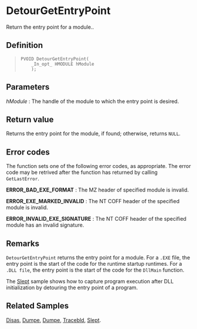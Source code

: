 DetourGetEntryPoint
===================

Return the entry point for a module..

Definition
----------

>     PVOID DetourGetEntryPoint(
>         _In_opt_ HMODULE hModule
>         );

Parameters
----------

*hModule*
:   The handle of the module to which the entry point is desired.

Return value
------------

Returns the entry point for the module, if found; otherwise, returns
`NULL`.

Error codes
-----------

The function sets one of the following error codes, as appropriate. The
error code may be retrived after the function has returned by calling
`GetLastError`.

**ERROR\_BAD\_EXE\_FORMAT**
:   The MZ header of specified module is invalid.

**ERROR\_EXE\_MARKED\_INVALID**
:   The NT COFF header of the specified module is invalid.

**ERROR\_INVALID\_EXE\_SIGNATURE**
:   The NT COFF header of the specified module has an invalid signature.

Remarks
-------

`DetourGetEntryPoint` returns the entry point for a module. For a `.EXE`
file, the entry point is the start of the code for the runtime startup
runtimes. For a `.DLL file`, the entry point is the start of the code
for the `DllMain` function.

The [Slept](SampleSlept.md) sample shows how to capture program execution
after DLL initialization by detouring the entry point of a program.

Related Samples
---------------

[Disas](SampleDisas.md), [Dumpe](SampleDumpe.md),
[Dumpe](SampleFindFunc.md), [Tracebld](SampleTracebld.md),
[Slept](SampleSlept.md).
